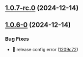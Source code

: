 

## [1.0.7-rc.0](https://github.com/LLtaishuai/nuxt-module-iconfont/compare/1.0.6-0...1.0.7-rc.0) (2024-12-14)

## [1.0.6-0](https://github.com/LLtaishuai/nuxt-module-iconfont/compare/1.0.5...1.0.6-0) (2024-12-14)


### Bug Fixes

* 🐛 release config error ([1209c72](https://github.com/LLtaishuai/nuxt-module-iconfont/commit/1209c723e62a2c3adf84f94ea7e2998883be2d24))
